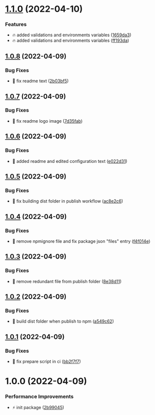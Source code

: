 # [1.1.0](https://github.com/Vinyl-Depository/cz-vinyl/compare/v1.0.8...v1.1.0) (2022-04-10)


### Features

* 🔥 added validations and environments variables ([1659da3](https://github.com/Vinyl-Depository/cz-vinyl/commit/1659da3619b18d3c1a7d49a434aee4d741356dfd))
* 🔥 added validations and environments variables ([ff193da](https://github.com/Vinyl-Depository/cz-vinyl/commit/ff193da02d18021af9b8e5033e95cc4dad1c9261))

## [1.0.8](https://github.com/Vinyl-Depository/cz-vinyl/compare/v1.0.7...v1.0.8) (2022-04-09)


### Bug Fixes

* 🐞 fix readme text ([2b03bf5](https://github.com/Vinyl-Depository/cz-vinyl/commit/2b03bf5b12705a0860f74725e724c447a228b533))

## [1.0.7](https://github.com/Vinyl-Depository/cz-vinyl/compare/v1.0.6...v1.0.7) (2022-04-09)


### Bug Fixes

* 🐞 fix readme logo image ([7d35fab](https://github.com/Vinyl-Depository/cz-vinyl/commit/7d35fabefe6da8ce758c4415f7f6005e5b071c0d))

## [1.0.6](https://github.com/Vinyl-Depository/cz-vinyl/compare/v1.0.5...v1.0.6) (2022-04-09)


### Bug Fixes

* 🐞 added readme and edited configuration text ([e022d31](https://github.com/Vinyl-Depository/cz-vinyl/commit/e022d316a2ec8b0ade066592b3c268b7901ff3ce))

## [1.0.5](https://github.com/Vinyl-Depository/cz-vinyl/compare/v1.0.4...v1.0.5) (2022-04-09)


### Bug Fixes

* 🐞 fix building dist folder in publish workflow ([ac8e2c6](https://github.com/Vinyl-Depository/cz-vinyl/commit/ac8e2c6b4df08530237a31323e418c398bc486da))

## [1.0.4](https://github.com/Vinyl-Depository/cz-vinyl/compare/v1.0.3...v1.0.4) (2022-04-09)


### Bug Fixes

* 🐞 remove npmignore file and fix package json "files" entry ([f4f014e](https://github.com/Vinyl-Depository/cz-vinyl/commit/f4f014ef9e785573278a5c45ae00f08c70050d1a))

## [1.0.3](https://github.com/Vinyl-Depository/cz-vinyl/compare/v1.0.2...v1.0.3) (2022-04-09)


### Bug Fixes

* 🐞 remove redundant file from publish folder ([8e38d11](https://github.com/Vinyl-Depository/cz-vinyl/commit/8e38d1143cab75a0987dd6c462e11c3b3530dac4))

## [1.0.2](https://github.com/Vinyl-Depository/cz-vinyl/compare/v1.0.1...v1.0.2) (2022-04-09)


### Bug Fixes

* 🐞 build dist folder when publish to npm ([a549c62](https://github.com/Vinyl-Depository/cz-vinyl/commit/a549c62dc74872faf853c2f90a5efde1375641ec))

## [1.0.1](https://github.com/Vinyl-Depository/cz-vinyl/compare/v1.0.0...v1.0.1) (2022-04-09)


### Bug Fixes

* 🐞 fix prepare script in ci ([bb2f7f7](https://github.com/Vinyl-Depository/cz-vinyl/commit/bb2f7f70f51c9ee5dfc04f8f9ef635e358ff42aa))

# 1.0.0 (2022-04-09)


### Performance Improvements

* ⚡ init package ([2b99045](https://github.com/Vinyl-Depository/cz-vinyl/commit/2b990459e3f3e71f2d59613647136a8b84f2524f))
